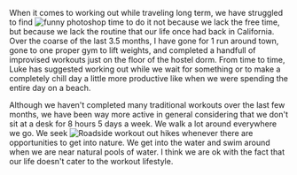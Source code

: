 When it comes to working out while traveling long term, we have struggled to find ![](health/funnyWorkout_opt.jpg "funny photoshop") time to do it not because we lack the free time, but because we lack the routine that our life once had back in California. Over the coarse of the last 3.5 months, I have gone for 1 run around town, gone to one proper gym to lift weights, and completed a handfull of improvised workouts just on the floor of the hostel dorm. From time to time, Luke has suggested working out while we wait for something or to make a completely chill day a little more productive like when we were spending the entire day on a beach.

Although we haven't completed many traditional workouts over the last few months, we have been way  more active in general considering that we don't sit at a desk for 8 hours 5 days a week. We walk a lot around everywhere we go. We seek ![](health/roadsideWorkout_opt.jpg "Roadside workout") out hikes whenever there are opportunities to get into nature. We get into the water and swim around when we are near natural pools of water. I think we are ok with the fact that our life doesn't cater to the workout lifestyle.